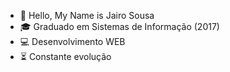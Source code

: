 - 👋 Hello, My Name is Jairo Sousa
- 🎓 Graduado em Sistemas de Informação (2017)
- 💻 Desenvolvimento WEB
- ⏳ Constante evolução
